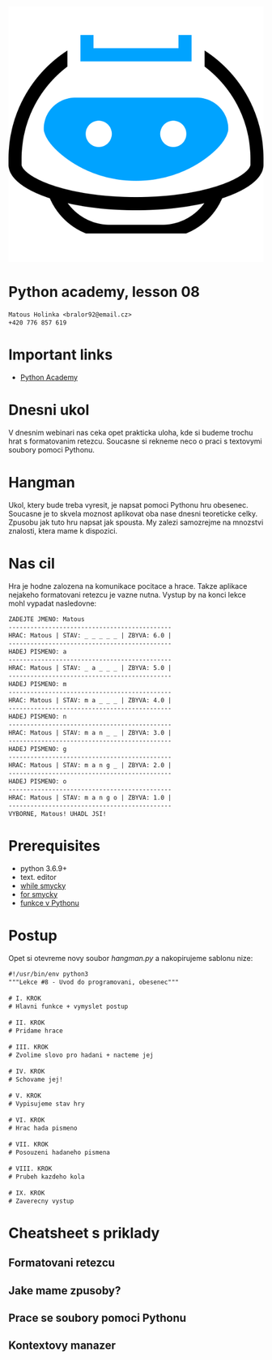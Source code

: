 ![](../images/engeto.png)
# Python academy, lesson 08

    Matous Holinka <bralor92@email.cz>
    +420 776 857 619

# Important links
- [Python Academy](https://engeto.com/cs/kurz/online-python-akademie/studium/5BmOjpMWQXetDW5lEWZVlw/formatovani-stringu-a-textove-soubory/prehled-lekce)

# Dnesni ukol
V dnesnim webinari nas ceka opet prakticka uloha, kde si budeme trochu hrat s formatovanim retezcu. Soucasne si rekneme neco o praci s textovymi soubory pomoci Pythonu.

# Hangman
Ukol, ktery bude treba vyresit, je napsat pomoci Pythonu hru obesenec. Soucasne je to skvela moznost aplikovat oba nase dnesni teoreticke celky. Zpusobu jak tuto hru napsat jak spousta. My zalezi samozrejme na mnozstvi znalosti, ktera mame k dispozici.

# Nas cil
Hra je hodne zalozena na komunikace pocitace a hrace. Takze aplikace nejakeho formatovani retezcu je vazne nutna. Vystup by na konci lekce mohl vypadat nasledovne:
```
ZADEJTE JMENO: Matous
---------------------------------------------
HRAC: Matous | STAV: _ _ _ _ _ | ZBYVA: 6.0 |
---------------------------------------------
HADEJ PISMENO: a
---------------------------------------------
HRAC: Matous | STAV: _ a _ _ _ | ZBYVA: 5.0 |
---------------------------------------------
HADEJ PISMENO: m
---------------------------------------------
HRAC: Matous | STAV: m a _ _ _ | ZBYVA: 4.0 |
---------------------------------------------
HADEJ PISMENO: n
---------------------------------------------
HRAC: Matous | STAV: m a n _ _ | ZBYVA: 3.0 |
---------------------------------------------
HADEJ PISMENO: g
---------------------------------------------
HRAC: Matous | STAV: m a n g _ | ZBYVA: 2.0 |
---------------------------------------------
HADEJ PISMENO: o
---------------------------------------------
HRAC: Matous | STAV: m a n g o | ZBYVA: 1.0 |
---------------------------------------------
VYBORNE, Matous! UHADL JSI!
```

# Prerequisites
- python 3.6.9+
- text. editor
- [while smycky](https://github.com/Bralor/python_academy/tree/master/lesson04#while-cyklus)
- [for smycky](https://github.com/Bralor/python_academy/tree/master/lesson05#for-cyklus)
- [funkce v Pythonu](https://github.com/Bralor/python_academy/tree/master/lesson06#funkce)

# Postup
Opet si otevreme novy soubor *hangman.py* a nakopirujeme sablonu nize:
```
#!/usr/bin/env python3
"""Lekce #8 - Uvod do programovani, obesenec"""

# I. KROK
# Hlavni funkce + vymyslet postup

# II. KROK
# Pridame hrace

# III. KROK
# Zvolime slovo pro hadani + nacteme jej

# IV. KROK
# Schovame jej!

# V. KROK
# Vypisujeme stav hry

# VI. KROK
# Hrac hada pismeno

# VII. KROK
# Posouzeni hadaneho pismena

# VIII. KROK
# Prubeh kazdeho kola

# IX. KROK
# Zaverecny vystup
```

# Cheatsheet s priklady
## Formatovani retezcu
## Jake mame zpusoby?
## Prace se soubory pomoci Pythonu
## Kontextovy manazer

